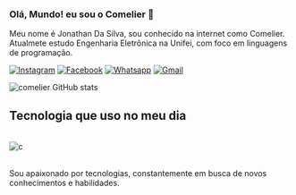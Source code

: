### Olá, Mundo! eu sou o Comelier 👋
Meu nome é Jonathan Da Silva, sou conhecido na internet como Comelier.
Atualmete estudo Engenharia Eletrônica na Unifei, com foco em linguagens de programação.

[![Instagram](https://img.shields.io/badge/Instagram-E4405F?style=for-the-badge&logo=instagram&logoColor=white)](http://instagram.com/comelier_/)
[![Facebook](https://img.shields.io/badge/Facebook-1877F2?style=for-the-badge&logo=facebook&logoColor=white)](https://m.facebook.com/profile.php/?id=100009298573090)
[![Whatsapp](https://img.shields.io/badge/WhatsApp-25D366?style=for-the-badge&logo=whatsapp&logoColor=white)](https://api.whatsapp.com/send/?phone=%2B5535988210577&text&type=phone_number&app_absent=0)
[![Gmail](https://img.shields.io/badge/Gmail-D14836?style=for-the-badge&logo=gmail&logoColor=white)](https://mail.google.com/mail/u/1/#inbox)

![comelier GitHub stats](https://github-readme-stats.vercel.app/api?username=comelier&show_icons=true&theme=radical)

## Tecnologia que uso no meu dia

<div stily="display: inline_block"><br/>
  <img align="center" alt="c" src="https://img.shields.io/badge/C-00599C?style=for-the-badge&logo=c&logoColor=white" />
</div><br/>

Sou apaixonado por tecnologias, constantemente em busca de novos conhecimentos e habilidades.
